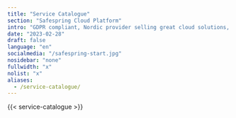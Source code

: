 ```yaml
---
title: "Service Catalogue"
section: "Safespring Cloud Platform"
intro: "GDPR compliant, Nordic provider selling great cloud solutions, not data."
date: "2023-02-28"
draft: false
language: "en"
socialmedia: "/safespring-start.jpg"
nosidebar: "none"
fullwidth: "x"
nolist: "x"
aliases:
  - /service-catalogue/
---
```


{{< service-catalogue >}}

<!--
| Service Levels               | Basic | Business | Enterprise |
|------------------------------|:-------:|:----------:|:------------:|
| Availability                 | X     | X        | X          |
| Response Time                | X     | X        | X          |
| Resolution Time              | X     | X        | X          |

| IaaS Access                  | Basic | Business | Enterprise |
|------------------------------|:-------:|:----------:|:------------:|
| Public Cloud                 | X     | X        | X          |
| Compliant Cloud              | X     | X        | X          |
| Private Cloud                | X     | X        | X          |

| Support Access               | Basic | Business | Enterprise |
|------------------------------|:-------:|:----------:|:------------:|
| Operational info             | X     | X        | X          |
| Compliant: X                 | X     | X        | X          |
| Guiding documentation        | X     | X        | X          |
| Architectural support        | X     | X        | X          |
| General guidance             | X     | X        | X          |
| Support channels             | X     | X        | X          |
| Staffed Business Hours CET   | X     | X        | X          |
| Customer Team                | X     | X        | X          |
| Guaranteed support languages | X     | X        | X          |

| Additional Benefits          | Basic | Business | Enterprise |
|------------------------------|:-------:|:----------:|:------------:|
| Onboarding Journey           | X     | X        | X          |
| Cloud Environment Review     | X     | X        | X          |

| Governance                   | Basic | Business | Enterprise |
|------------------------------|:-------:|:----------:|:------------:|
| Maintenance News             | X     | X        | X          |
| Collaboration Forums         | X     | X        | X          |
| Price                        | X     | X        | X          |
-->
